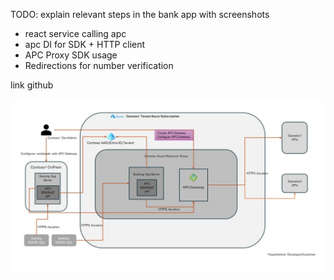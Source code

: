 TODO: explain relevant steps in the bank app with screenshots
- react service calling apc
- apc DI for SDK + HTTP client
- APC Proxy SDK usage
- Redirections for number verification

link github

![Arch](imgs/004-apc-app-arch.jpg)